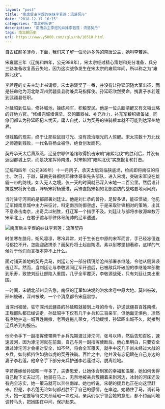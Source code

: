 ```yaml
---
layout: "post"
title: "南唐后主李煜的妹妹李若莲：流落契丹"
date: "2018-12-17 16:15"
categories: "南北朝历史"
description: "南唐后主李煜的妹妹李若莲：流落契丹"
tags: 南北朝历史
url: https://www.y5000.com/zgls/nb/10510.html
---
```






自古红颜多薄命，下面，我们来了解一位命运多舛的南唐公主，她叫李若莲。

宋雍熙三年（辽统和四年，公元989年），宋太宗经过精心策划和充分准备，兵分三路准备收复燕云失地，因为这次战争发生在宋太宗的雍熙年间，所以称之为“雍熙北伐”。

李若莲的丈夫主动上书请缨，宋太宗褒奖了一番，并没有让孙延昭随大军出征，而是任命他为河北路深州武疆县县尉兼兵马指挥使。孙延昭欣然受命，携妻子李若莲到武疆县任职。

孙延昭到任后，修补城池，操练厢军，积粮安民。他是一位头脑清醒又有文韬武略的好地方官。“修缮完城墙保垒、又购置器械、补充兵力，补充军粮积极备战，同僚们都认为孙延昭杞人忧天，庸人自扰，认为契丹的铁骑根本就不可能到达深州地界。

但残酷的现实，终于让那些鼠目寸光、没有政治眼光的人惊醒。宋太宗数十万北伐之师遭到残败，一代名将杨业被俘，绝食创发而死。

契丹承天太后萧燕燕，辽圣宗耶律隆绪取得抗击宋朝“雍熙北伐”的胜利后，并没有返回都城上京，而是决定挥师南进，对宋朝的“雍熙北伐”实施报复和打击。

辽统和四年（公元989年）十一月丙子，承天太后驾临狭底埚，检阅即将南征的将士。次日，于越，征南先锋都统耶律休哥率先头部队，进入宋境，突破宋军设在雄霸一带的防线，如入无人之境，仅一天的时间就已深入宋地一二百公里。然后设计擒或宋将贺令图，阵斩宋将杨重进。兵锋直指宋朝的北部边防的战略要地河间府。

当时驻守河间的是都部署刘廷让。他是刘仁恭的曾孙，足智多谋，能征惯战，他见辽军倾南京城中主力来征讨，料定南京防御空虚，于是采取针锋相对的策略，出其不意袭击南京，出奇兵以制胜，打辽军一个措手不及。刘廷让与部将李敬源率数万宋军北上，在君子馆与耶律休哥统帅的辽军遭遇。

![南唐后主李煜的妹妹李若莲：流落契丹](/uploads/allimg/170113/6-1F113160RSI.JPG)

时值寒冬腊月，朔风凛凛，寒冷异常，对于生长在中原的宋军而言，手已经冻僵连弓都拉不开，怎能迎敌拼杀？而契丹将士起自朔漠，素以耐寒坚韧著称，这样的气候对于他们而言根本算不上什么。

面对铺天盖地的契丹兵马，刘廷让分一部分精锐给沧州部署李继隆，令他从侧翼袭击辽军。然而，当刘廷让与李敬源同辽军开战后，已被敌兵吓破胆的李继隆率部撤到乐寿，致使刘廷让部陷入重围，几乎全军覆灭，李敬源战死，只有刘廷让突出重围。

一时间，宋朝北部州县告急，南征的辽军如决堤的洪水席卷中原大地。莫州被破，邢州被破，深州被破，一个个消息都令宋庭震惊。

当深州被破，驻守深州武疆县的孙延昭就接到上峰的命令，护送武疆县百姓南撤。正规部队都已经调走，孙延昭手下仅有几千乡兵和三百亲军，但他面无惧色，凛然有序地护送一城百姓南撤，老百姓拖儿带女，行动缓慢，孙延昭出城不久，就接到辽兵杀到的报告。

他命令手下一副指挥使带两千乡兵先期渡过滹沱河，张弓以待，然后告知百姓，速速渡河，因为滹沱河就在前面，自己与另一副指挥使断后。他心里明白，只要安全渡过滹沱河才会相对安全，如不然，将会全军覆灭，就手中这几千尚未经过大战的乡兵，如何抵挡住如狼似虎的契丹铁骑。百忙之中，他并没有忘记跟在自己身边的妻子李若莲，他命令手下部分亲兵护送李若莲过河，脱离险地。

李若莲嫁给孙延昭一年多了，夫妻恩爱，让她体会到家的幸福和温馨，她如何舍得自己抛下丈夫过河。她骑在马上，无奈地被亲兵簇拥着来到河边，冰封的河床还没有完全冻实，她一策马就可以奔往南岸。她也听说，宋朝的援兵也正在向这里赶来。但是，李若莲无论如何都战胜不了自己的感情。在岸边，她勒住了马，调转马头，她一定要等待丈夫孙延昭一块过河。亲兵们似乎领会她的意思，都不约而同地调转马头，把她围在中间，保护起来。
